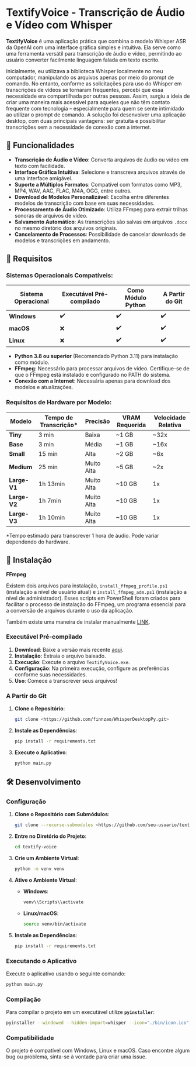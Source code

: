 # TextifyVoice - Transcrição de Áudio e Vídeo com Whisper

**TextifyVoice** é uma aplicação prática que combina o modelo Whisper ASR da OpenAI com uma interface gráfica simples e intuitiva. Ela serve como uma ferramenta versátil para transcrição de áudio e vídeo, permitindo ao usuário converter facilmente linguagem falada em texto escrito.

Inicialmente, eu utilizava a biblioteca Whisper localmente no meu computador, manipulando os arquivos apenas por meio do prompt de comando. No entanto, conforme as solicitações para uso do Whisper em transcrições de vídeos se tornaram frequentes, percebi que essa necessidade era compartilhada por outras pessoas. Assim, surgiu a ideia de criar uma maneira mais acessível para aqueles que não têm contato frequente com tecnologia – especialmente para quem se sente intimidado ao utilizar o prompt de comando. A solução foi desenvolver uma aplicação desktop, com duas principais vantagens: ser gratuita e possibilitar transcrições sem a necessidade de conexão com a internet.

## 🚀 Funcionalidades

- **Transcrição de Áudio e Vídeo**: Converta arquivos de áudio ou vídeo em texto com facilidade.
- **Interface Gráfica Intuitiva**: Selecione e transcreva arquivos através de uma interface amigável.
- **Suporte a Múltiplos Formatos**: Compatível com formatos como MP3, MP4, WAV, AAC, FLAC, M4A, OGG, entre outros.
- **Download de Modelos Personalizável**: Escolha entre diferentes modelos de transcrição com base em suas necessidades.
- **Processamento de Áudio Otimizado**: Utiliza FFmpeg para extrair trilhas sonoras de arquivos de vídeo.
- **Salvamento Automático**: As transcrições são salvas em arquivos `.docx` no mesmo diretório dos arquivos originais.
- **Cancelamento de Processos**: Possibilidade de cancelar downloads de modelos e transcrições em andamento.

## 📜 Requisitos

### Sistemas Operacionais Compatíveis:

| Sistema Operacional | Executável Pré-compilado | Como Módulo Python | A Partir do Git |
| --- | --- | --- | --- |
| **Windows** | ✔️ | ✔️ | ✔️ |
| **macOS** | ❌ | ✔️ | ✔️ |
| **Linux** | ❌ | ✔️ | ✔️ |
- **Python 3.8 ou superior** (Recomendado Python 3.11) para instalação como módulo.
- **FFmpeg**: Necessário para processar arquivos de vídeo. Certifique-se de que o FFmpeg está instalado e configurado no PATH do sistema.
- **Conexão com a Internet**: Necessária apenas para download dos modelos e atualizações.

### Requisitos de Hardware por Modelo:

| Modelo | Tempo de Transcrição* | Precisão | VRAM Requerida | Velocidade Relativa |
| --- | --- | --- | --- | --- |
| **Tiny** | 3 min | Baixa | ~1 GB | ~32x |
| **Base** | 3 min | Média | ~1 GB | ~16x |
| **Small** | 15 min | Alta | ~2 GB | ~6x |
| **Medium** | 25 min | Muito Alta | ~5 GB | ~2x |
| **Large-V1** | 1h 13min | Muito Alta | ~10 GB | 1x |
| **Large-V2** | 1h 7min | Muito Alta | ~10 GB | 1x |
| **Large-V3** | 1h 10min | Muito Alta | ~10 GB | 1x |

\*Tempo estimado para transcrever 1 hora de áudio. Pode variar dependendo do hardware.

## 🔧 Instalação

**FFmpeg** 

Existem dois arquivos para instalação, `install_ffmpeg_profile.ps1` (instalação a nível de usuário atual) e `install_ffmpeg_adm.ps1` (instalação a nível de administrador). Esses scripts em PowerShell foram criados para facilitar o processo de instalação do FFmpeg, um programa essencial para a conversão de arquivos durante o uso da aplicação.

Também existe uma maneira de instalar manualmente [LINK](https://www.wikihow.com/Install-FFmpeg-on-Windows).

### Executável Pré-compilado

1. **Download**: Baixe a versão mais recente [aqui](https://github.com/finnzao/WhisperDesktopPy/releases/tag/v1).
2. **Instalação**: Extraia o arquivo baixado.
3. **Execução**: Execute o arquivo `TextifyVoice.exe`.
4. **Configuração**: Na primeira execução, configure as preferências conforme suas necessidades.
5. **Uso**: Comece a transcrever seus arquivos!

### A Partir do Git

1. **Clone o Repositório**:
    
    ```bash
    git clone <https://github.com/finnzao/WhisperDesktopPy.git>
    
    ```
    
2. **Instale as Dependências**:
    
    ```bash
    pip install -r requirements.txt
    
    ```
    
3. **Execute o Aplicativo**:
    
    ```bash
    python main.py
    
    ```
    

## 🛠️ Desenvolvimento

### Configuração

1. **Clone o Repositório com Submódulos**:
    
    ```bash
    git clone --recurse-submodules <https://github.com/seu-usuario/textify-voice.git>
    
    ```
    
2. **Entre no Diretório do Projeto**:
    
    ```bash
    cd textify-voice
    
    ```
    
3. **Crie um Ambiente Virtual**:
    
    ```bash
    python -m venv venv
    
    ```
    
4. **Ative o Ambiente Virtual**:
    - **Windows**:
        
        ```bash
        venv\\Scripts\\activate
        
        ```
        
    - **Linux/macOS**:
        
        ```bash
        source venv/bin/activate
        
        ```
        
5. **Instale as Dependências**:
    
    ```bash
    pip install -r requirements.txt
    
    ```
    

### Executando o Aplicativo

Execute o aplicativo usando o seguinte comando:

```bash
python main.py
```

### Compilação

Para compilar o projeto em um executável utilize **`pyinstaller`**:

```bash
pyinstaller --windowed --hidden-import=whisper --icon="./bin/icon.ico" --add-data="./bin/ffmpeg.exe;bin" --add-data="config.json;." textifyVoiceModelDownload.py
```

### Compatibilidade

O projeto é compatível com Windows, Linux e macOS. Caso encontre algum bug ou problema, sinta-se à vontade para criar uma issue.